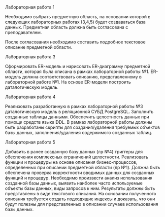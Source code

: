 Лабораторная работа 1

Необходимо выбрать предметную область, на основании которой в следующих лабораторных работах (3,4,5) будет создаваться база данных. Предметная область должна быть согласована с преподавателем.

После согласования необходимо составить подробное текстовое описание предметной области.

Лабораторная работа 3

Сформировать ER-модель и нарисовать ER-диаграмму предметной области, которая была описана в рамках лабораторной работы №1. ER-модель должна соответствовать описанию, представленному в лабораторной работе №1.
На основе ER-модели построить даталогическую модель.

Лабораторная работа 4

Реализовать разработанную в рамках лабораторной работы №3 даталогическую модель в реляционной СУБД PostgreSQL.
Заполнить созданные таблицы данными.
Обеспечить целостность данных при помощи средств языка DDL.
В рамках лабораторной работы должны быть разработаны скрипты для создания/удаления требуемых объектов базы данных, заполнения/удаления содержимого созданных таблиц.

Лабораторная работа 5

Добавить в ранее созданную базу данных (лр №4) триггеры для обеспечения комплексных ограничений целостности.
Реализовать функции и процедуры на основе описания бизнес-процессов, определенных при описании предметной области (лр №1). Должна быть обеспечена проверка корректности вводимых данных для созданных функций и процедур.
Необходимо произвести анализ использования созданной базы данных, выявить наиболее часто используемые объекты базы данных, виды запросов к ним. Результаты должны быть представлены в виде текстового описания.
На основании полученного описания требуется создать подходящие индексы и доказать, что они будут полезны для представленных в описании случаев использования базы данных.
